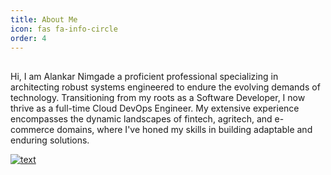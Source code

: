 ```yaml
---
title: About Me
icon: fas fa-info-circle
order: 4
---
```


##

Hi, I am Alankar Nimgade a proficient professional specializing in architecting robust systems engineered to endure the evolving demands of technology. Transitioning from my roots as a Software Developer, I now thrive as a full-time Cloud DevOps Engineer. My extensive experience encompasses the dynamic landscapes of fintech, agritech, and e-commerce domains, where I've honed my skills in building adaptable and enduring solutions.


[![text](https://img.shields.io/badge/LinkedIn-0077B5?style=for-the-badge&logo=linkedin&logoColor=white)](https://www.linkedin.com/in/alankar-nimgade-431ab1155/)
